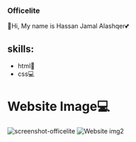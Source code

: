 ### Officelite
📌Hi, My name is Hassan Jamal Alashqer💕

## skills:
- html📱
- css💻

# Website Image💻
![screenshot-officelite](https://user-images.githubusercontent.com/102256215/170888740-85dc6e46-9c26-409d-bf1e-5233b7eaa7ae.png)
![Website img2](https://user-images.githubusercontent.com/102256215/160020196-11243efa-2352-433d-9222-f89236730ad1.png)


